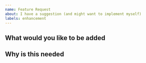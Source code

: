 ```yaml
---
name: Feature Request
about: I have a suggestion (and might want to implement myself)
labels: enhancement
---
```


## What would you like to be added

<!---
  Please describe the idea you have and the problem you are trying to solve.
-->

## Why is this needed

<!---
  Please explain why is this feature needed and how it improves the project.
-->
